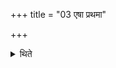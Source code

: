 +++
title = "03 एषा प्रथमा"

+++

<details><summary>थिते</summary>

3. This is the first (Upasad). 

</details>
